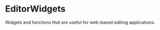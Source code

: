 EditorWidgets
=============

Widgets and functions that are useful for web-based editing applications.
